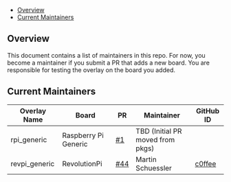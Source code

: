 - [Overview](#overview)
- [Current Maintainers](#current-maintainers)

## Overview

This document contains a list of maintainers in this repo. For now, you become a maintainer if you submit a PR that adds a new board. You are responsible for testing the overlay on the board you added.

## Current Maintainers

| Overlay Name  | Board                | PR                                                         | Maintainer                       | GitHub ID                           |
| ------------- | -------------------- | ---------------------------------------------------------- | -------------------------------- | ----------------------------------- |
| rpi_generic   | Raspberry Pi Generic | [#1](https://github.com/siderolabs/sbc-raspberrypi/pull/1) | TBD (Initial PR moved from pkgs) |
| revpi_generic | RevolutionPi         | [#44](https://github.com/siderolabs/sbc-rockchip/pull/44)  | Martin Schuessler                | [c0ffee](https://github.com/c0ffee) |
